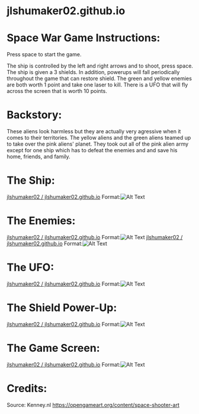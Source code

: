 # jlshumaker02.github.io

# Space War Game Instructions:

Press space to start the game.

The ship is controlled by the left and right arrows and to shoot, press space.
The ship is given a 3 shields. In addition, powerups will fall periodically throughout
the game that can restore shield.
The green and yellow enemies are both worth 1 point and take one laser to kill.
There is a UFO that will fly across the screen that is worth 10 points.

# Backstory:
These aliens look harmless but they are actually very agressive when it comes to their 
territories. The yellow aliens and the green aliens teamed up to take over the pink aliens' 
planet. They took out all of the pink alien army except for one ship which has to defeat the 
enemies and and save his home, friends, and family.

# The Ship:
[jlshumaker02 / jlshumaker02.github.io](/images/alien.png)
Format:![Alt Text](https://github.com/jlshumaker02/jlshumaker02.github.io/blob/master/assets/images/shipPink_manned.png)

# The Enemies:
[jlshumaker02 / jlshumaker02.github.io](/images/alien.png)
Format:![Alt Text](https://github.com/jlshumaker02/jlshumaker02.github.io/blob/master/assets/images/shipGreen_manned.png)
[jlshumaker02 / jlshumaker02.github.io](/images/alien.png)
Format:![Alt Text](https://github.com/jlshumaker02/jlshumaker02.github.io/blob/master/assets/images/shipYellow_manned.png)

# The UFO:
[jlshumaker02 / jlshumaker02.github.io](/images/alien.png)
Format:![Alt Text](https://github.com/jlshumaker02/jlshumaker02.github.io/blob/master/assets/images/shipBlue.png)

# The Shield Power-Up:
[jlshumaker02 / jlshumaker02.github.io](/images/alien.png)
Format:![Alt Text](https://github.com/jlshumaker02/jlshumaker02.github.io/blob/master/assets/images/powerup.png)

# The Game Screen:
[jlshumaker02 / jlshumaker02.github.io](/images/alien.png)
Format:![Alt Text](https://github.com/jlshumaker02/jlshumaker02.github.io/blob/master/Screenshot%20(5).png)

# Credits:
Source: Kenney.nl
https://opengameart.org/content/space-shooter-art
